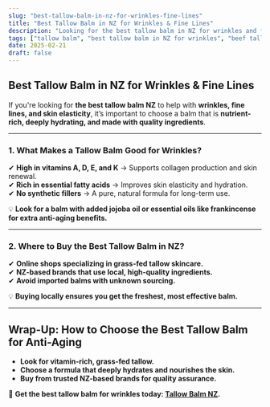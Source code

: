 ```yaml
---
slug: "best-tallow-balm-in-nz-for-wrinkles-fine-lines"
title: "Best Tallow Balm in NZ for Wrinkles & Fine Lines"
description: "Looking for the best tallow balm in NZ for wrinkles and fine lines? Discover what makes a great anti-aging tallow balm and where to buy it."
tags: ["tallow balm", "best tallow balm in NZ for wrinkles", "beef tallow for skin NZ"]
date: 2025-02-21
draft: false
---
```


## Best Tallow Balm in NZ for Wrinkles & Fine Lines  

If you're looking for **the best tallow balm NZ** to help with **wrinkles, fine lines, and skin elasticity**, it’s important to choose a balm that is **nutrient-rich, deeply hydrating, and made with quality ingredients**.  

---

### **1. What Makes a Tallow Balm Good for Wrinkles?**  

✔ **High in vitamins A, D, E, and K** → Supports collagen production and skin renewal.  
✔ **Rich in essential fatty acids** → Improves skin elasticity and hydration.  
✔ **No synthetic fillers** → A pure, natural formula for long-term use.  

💡 **Look for a balm with added jojoba oil or essential oils like frankincense for extra anti-aging benefits.**  

---

### **2. Where to Buy the Best Tallow Balm in NZ?**  

✔ **Online shops specializing in grass-fed tallow skincare.**  
✔ **NZ-based brands that use local, high-quality ingredients.**  
✔ **Avoid imported balms with unknown sourcing.**  

💡 **Buying locally ensures you get the freshest, most effective balm.**  

---

## **Wrap-Up: How to Choose the Best Tallow Balm for Anti-Aging**  

- **Look for vitamin-rich, grass-fed tallow.**  
- **Choose a formula that deeply hydrates and nourishes the skin.**  
- **Buy from trusted NZ-based brands for quality assurance.**  

🔗 **Get the best tallow balm for wrinkles today: [Tallow Balm NZ](https://primalpantry.co.nz/shop/products/tallow-skin/).**
